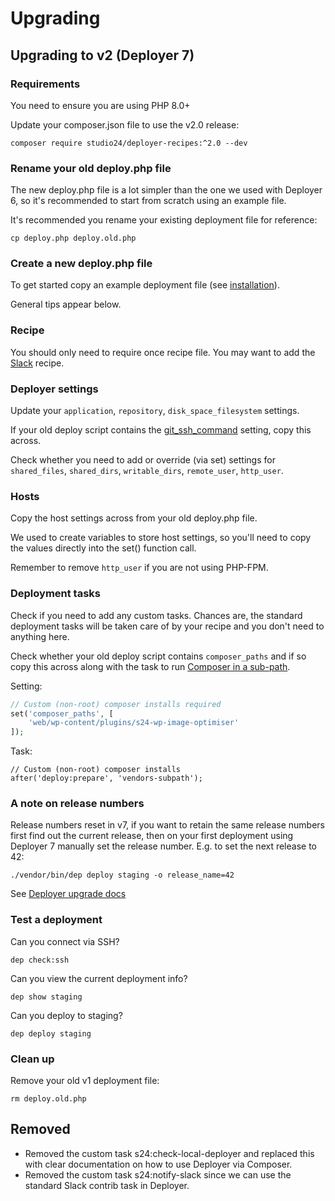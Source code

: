 # Upgrading

## Upgrading to v2 (Deployer 7)

### Requirements

You need to ensure you are using PHP 8.0+

Update your composer.json file to use the v2.0 release:

```
composer require studio24/deployer-recipes:^2.0 --dev
```  
### Rename your old deploy.php file

The new deploy.php file is a lot simpler than the one we used with Deployer 6, so it's recommended to start from scratch using an example file.

It's recommended you rename your existing deployment file for reference:

```
cp deploy.php deploy.old.php
```

### Create a new deploy.php file

To get started copy an example deployment file (see [installation](installation.md#create-a-deployphp-file)).

General tips appear below.

### Recipe

You should only need to require once recipe file. You may want to add the [Slack](recipes/slack.md) recipe.

### Deployer settings

Update your `application`, `repository`, `disk_space_filesystem` settings.

If your old deploy script contains the [git_ssh_command](common-issues.md#git_ssh_command) setting, copy this across.

Check whether you need to add or override (via set) settings for `shared_files`, `shared_dirs`, `writable_dirs`, `remote_user`, `http_user`.

### Hosts

Copy the host settings across from your old deploy.php file. 

We used to create variables to store host settings, so you'll need to copy the values directly into the set() function call.

Remember to remove `http_user` if you are not using PHP-FPM.

### Deployment tasks

Check if you need to add any custom tasks. Chances are, the standard deployment tasks will be taken care of by your recipe and you don't need to anything here.

Check whether your old deploy script contains `composer_paths` and if so copy this across along with the task to run [Composer in a sub-path](installation.md#composer-in-sub-paths). 

Setting:

````php
// Custom (non-root) composer installs required
set('composer_paths', [
    'web/wp-content/plugins/s24-wp-image-optimiser'
]);
````

Task:

```
// Custom (non-root) composer installs
after('deploy:prepare', 'vendors-subpath');
```



### A note on release numbers

Release numbers reset in v7, if you want to retain the same release numbers first find out the current release, then
on your first deployment using Deployer 7 manually set the release number. E.g. to set the next release to 42:

```
./vendor/bin/dep deploy staging -o release_name=42
```

See [Deployer upgrade docs](https://deployer.org/docs/7.x/UPGRADE#step-2-deploy)

### Test a deployment

Can you connect via SSH?

```
dep check:ssh
```

Can you view the current deployment info?

```
dep show staging
```

Can you deploy to staging?

```
dep deploy staging
```

### Clean up

Remove your old v1 deployment file:

```
rm deploy.old.php
```

## Removed

* Removed the custom task s24:check-local-deployer and replaced this with clear documentation on how to use Deployer via Composer. 
* Removed the custom task s24:notify-slack since we can use the standard Slack contrib task in Deployer.
